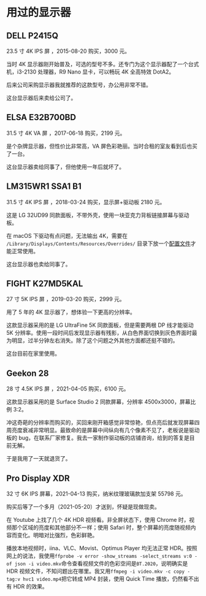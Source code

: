 # 用过的显示器

## DELL P2415Q

23.5 寸 4K IPS 屏 ，2015-08-20 购买，3000 元。

当时 4K 显示器刚开始普及，可选的型号不多。还专门为这个显示器配了一个台式机，i3-2130 处理器，R9 Nano 显卡，可以畅玩 4K 全高特效 DotA2。

后来公司采购显示器我就推荐的这款型号，办公用非常不错。

这台显示器后来卖给公司了。

## ELSA E32B700BD

31.5 寸 4K VA 屏 ，2017-06-18 购买，2199 元。

是个杂牌显示器，但性价比非常高，VA 屏色彩艳丽。当时合租的室友看到后也买了一台。

这台显示器卖给同事了，但他使用一年后就坏了。

## LM315WR1 SSA1 B1

31.5 寸 4K IPS 屏 ，2018-03-24 购买，显示屏+驱动板 2180 元。

这是 LG 32UD99 同款面板，不带外壳，使用一块亚克力背板链接屏幕与驱动板。

在 macOS 下驱动有点问题，无法输出 4K，需要在 `/Library/Displays/Contents/Resources/Overrides/` 目录下放一个[配置文件](https://gist.github.com/renzholy/fee4d3cd85c5b745f5d64fff81099ec7)才能正常使用。

这台显示器也卖给同事了。

## FIGHT K27MD5KAL

27 寸 5K IPS 屏 ，2019-03-20 购买，2999 元。

用了 5 年的 4K 显示器了，想体验一下更高的分辨率。

这款显示器采用的是 LG UltraFine 5K 同款面板，但是需要两根 DP 线才能驱动 5K 分辨率。使用一段时间后发现显示器有残影，从白色界面切换到灰色界面时最为明显，过半分钟左右消失。除了这个问题之外其他方面都还挺不错的。

这台目前在家里使用。

## Geekon 28

28 寸 4.5K IPS 屏 ，2021-04-05 购买，6100 元。

这款显示器采用的是 Surface Studio 2 同款屏幕，分辨率 4500x3000，屏幕比例 3:2。

冲这奇葩的分辨率而购买的，买回来刚开箱感觉非常惊艳，但点亮后就发现屏幕四周亮度衰减非常明显。最致命的是屏幕中间纵向有几个像素不见了，老板说是驱动板的 bug，在联系厂家修复。我去一家制作驱动板的店铺咨询，给到的答复是目前无解。

于是我用了一天就退货了。

## Pro Display XDR

32 寸 6K IPS 屏幕，2021-04-13 购买，纳米纹理玻璃款加支架 55798 元。

购买后等了一个多月（2021-05-20）才送到，怀疑是现做现卖。

在 Youtube 上找了几个 4K HDR 视频看。非全屏状态下，使用 Chrome 时，视频那个区域的亮度和其他部分不一样；使用 Safari 时，整个屏幕的亮度随视频内容而变化。明暗对比强烈，色彩鲜艳。

播放本地视频时，iina、VLC、Movist、Optimus Player 均无法正常 HDR。按照网上的说法，我使用`ffprobe -v error -show_streams -select_streams v:0 -of json -i video.mkv`命令查看视频文件的色彩空间是`BT.2020`，说明确实是 HDR 视频文件，不知问题出在哪里。我又用`ffmpeg -i video.mkv -c copy -tag:v hvc1 video.mp4`把它转成 MP4 封装，使用 Quick Time 播放，仍然看不出有 HDR 的效果。
